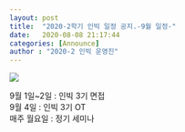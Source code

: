 ```yaml
---
layout: post
title:  "2020-2학기 인빅 일정 공지.-9월 일정-"
date:   2020-08-08 21:17:44
categories: [Announce]
author : "2020-2 인빅 운영진"
---
```


<img src="{{ site.baseurl }}/images/202009.png"  class= "fit image">

9월 1일~2일 : 인빅 3기 면접 <br>
9월 4일 : 인빅 3기 OT <br>
매주 월요일 : 정기 세미나
